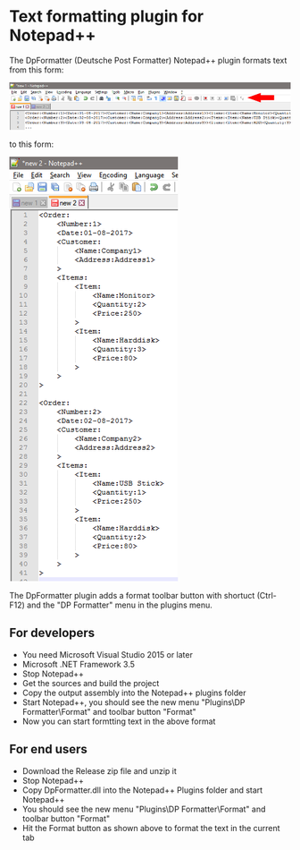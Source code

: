 # Text formatting plugin for Notepad++
The DpFormatter (Deutsche Post Formatter) Notepad++ plugin formats text from this form:

<p align="left">
  <img alt="DpFormat" src="https://github.com/FarisFAhmed/NppDpFormatPlugin/blob/master/NppFormatPluginGithub/ReadMe/Unformatted.png">
</p>

to this form:

<p align="left">
  <img alt="DpFormat" src="https://github.com/FarisFAhmed/NppDpFormatPlugin/blob/master/NppFormatPluginGithub/ReadMe/Formatted.png">
</p>

The DpFormatter plugin adds a format toolbar button with shortuct (Ctrl-F12) and the "DP Formatter" menu in the plugins menu.

## For developers
* You need Microsoft Visual Studio 2015 or later
* Microsoft .NET Framework 3.5
* Stop Notepad++
* Get the sources and build the project
* Copy the output assembly into the Notepad++ plugins folder
* Start Notepad++, you should see the new menu "Plugins\DP Formatter\Format" and toolbar button "Format"
* Now you can start formtting text in the above format

## For end users
* Download the Release zip file and unzip it
* Stop Notepad++
* Copy DpFormatter.dll into the Notepad++ Plugins folder and start Notepad++
* You should see the new menu "Plugins\DP Formatter\Format" and toolbar button "Format"
* Hit the Format button as shown above to format the text in the current tab
